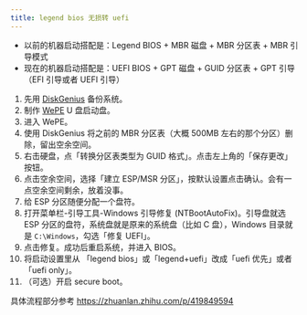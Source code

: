 ```yaml
---
title: legend bios 无损转 uefi
---
```



- 以前的机器启动搭配是：Legend BIOS + MBR 磁盘 + MBR 分区表 + MBR 引导模式
- 现在的机器启动搭配是：UEFI BIOS + GPT 磁盘 + GUID 分区表 + GPT 引导（EFI 引导或者 UEFI 引导）

1. 先用 [DiskGenius](https://www.diskgenius.cn/) 备份系统。
2. 制作 [WePE](https://www.wepe.com.cn/) U 盘启动盘。
3. 进入 WePE。
4. 使用 DiskGenius 将之前的 MBR 分区表（大概 500MB 左右的那个分区）删除，留出空余空间。
5. 右击硬盘，点「转换分区表类型为 GUID 格式」。点击左上角的「保存更改」按钮。
6. 点击空余空间，选择「建立 ESP/MSR 分区」，按默认设置点击确认。会有一点空余空间剩余，放着没事。
7. 给 ESP 分区随便分配一个盘符。
8. 打开菜单栏-引导工具-Windows 引导修复 (NTBootAutoFix)。引导盘就选 ESP 分区的盘符，系统盘就是原来的系统盘（比如 C 盘），Windows 目录就是 `C:\Windows`，勾选「修复 UEFI」。
9. 点击修复。成功后重启系统，并进入 BIOS。
10. 将启动设置里从 「legend bios」或「legend+uefi」改成「uefi 优先」或者「uefi only」。
11. （可选）开启 secure boot。


具体流程部分参考 https://zhuanlan.zhihu.com/p/419849594
